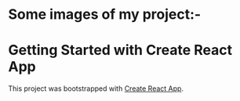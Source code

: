 # Some images of my project:-

# Getting Started with Create React App

This project was bootstrapped with [Create React App](https://github.com/facebook/create-react-app).






